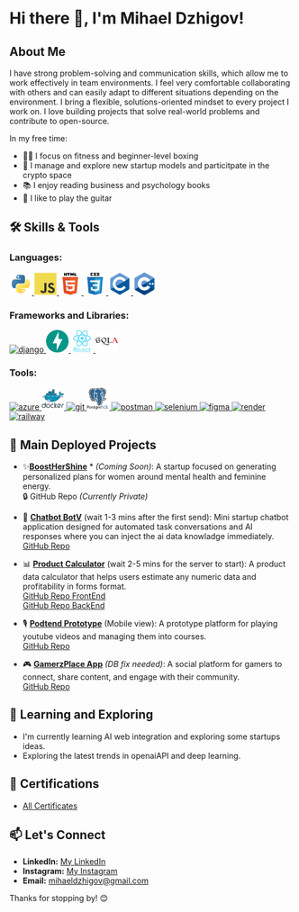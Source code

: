 # Hi there 👋, I'm Mihael Dzhigov!

## About Me

I have strong problem-solving and communication skills, which allow me to work effectively in team environments.
I feel very comfortable collaborating with others and can easily adapt to different situations depending on the environment.
I bring a flexible, solutions-oriented mindset to every project I work on.
I love building projects that solve real-world problems and contribute to open-source.

In my free time:
- 🏋️‍♂️ I focus on fitness and beginner-level boxing
- 🚀 I manage and explore new startup models and particitpate in the crypto space
- 📚 I enjoy reading business and psychology books
- 🎸 I like to play the guitar

## 🛠 Skills & Tools
 <h3 align="left">Languages:</h3>
<p align="left">

  <a href="https://www.python.org" target="_blank" rel="noreferrer">
    <img src="https://raw.githubusercontent.com/devicons/devicon/master/icons/python/python-original.svg" alt="python" width="40" height="40"/>
  </a>
  <a href="https://developer.mozilla.org/en-US/docs/Web/JavaScript" target="_blank" rel="noreferrer">
    <img src="https://raw.githubusercontent.com/devicons/devicon/master/icons/javascript/javascript-original.svg" alt="javascript" width="40" height="40"/>
  </a>
  <a href="https://www.w3.org/html/" target="_blank" rel="noreferrer">
    <img src="https://raw.githubusercontent.com/devicons/devicon/master/icons/html5/html5-original-wordmark.svg" alt="html5" width="40" height="40"/>
  </a>
  <a href="https://www.w3schools.com/css/" target="_blank" rel="noreferrer">
    <img src="https://raw.githubusercontent.com/devicons/devicon/master/icons/css3/css3-original-wordmark.svg" alt="css3" width="40" height="40"/>
  </a>
  <a href="https://www.cprogramming.com/" target="_blank" rel="noreferrer">
    <img src="https://raw.githubusercontent.com/devicons/devicon/master/icons/c/c-original.svg" alt="c" width="40" height="40"/>
  </a>
  <a href="https://www.w3schools.com/cpp/" target="_blank" rel="noreferrer">
    <img src="https://raw.githubusercontent.com/devicons/devicon/master/icons/cplusplus/cplusplus-original.svg" alt="cplusplus" width="40" height="40"/>
  </a>
</p>

<h3 align="left">Frameworks and Libraries:</h3>
<p align="left">
  <a href="https://www.djangoproject.com/" target="_blank" rel="noreferrer">
    <img src="https://cdn.worldvectorlogo.com/logos/django.svg" alt="django" width="40" height="40"/>
  </a>
  <a href="https://fastapi.tiangolo.com/" target="_blank" rel="noreferrer">
    <img src="https://raw.githubusercontent.com/devicons/devicon/master/icons/fastapi/fastapi-original.svg" alt="fastapi" width="40" height="40"/>
  </a>
  <a href="https://reactjs.org/" target="_blank" rel="noreferrer">
    <img src="https://raw.githubusercontent.com/devicons/devicon/master/icons/react/react-original-wordmark.svg" alt="react" width="40" height="40"/>
  </a>
  <a href="https://www.sqlalchemy.org/" target="_blank" rel="noreferrer">
    <img src="https://raw.githubusercontent.com/devicons/devicon/master/icons/sqlalchemy/sqlalchemy-original.svg" alt="sqlalchemy" width="40" height="40"/>
  </a>
</p>

<h3 align="left">Tools:</h3>
<p align="left">
  <a href="https://azure.microsoft.com/en-in/" target="_blank" rel="noreferrer">
    <img src="https://www.vectorlogo.zone/logos/microsoft_azure/microsoft_azure-icon.svg" alt="azure" width="40" height="40"/>
  </a>
  <a href="https://www.docker.com/" target="_blank" rel="noreferrer">
    <img src="https://raw.githubusercontent.com/devicons/devicon/master/icons/docker/docker-original-wordmark.svg" alt="docker" width="40" height="40"/>
  </a>
  <a href="https://git-scm.com/" target="_blank" rel="noreferrer">
    <img src="https://www.vectorlogo.zone/logos/git-scm/git-scm-icon.svg" alt="git" width="40" height="40"/>
  </a>
  <a href="https://www.postgresql.org" target="_blank" rel="noreferrer">
    <img src="https://raw.githubusercontent.com/devicons/devicon/master/icons/postgresql/postgresql-original-wordmark.svg" alt="postgresql" width="40" height="40"/>
  </a>
  <a href="https://www.postman.com/" target="_blank" rel="noreferrer">
    <img src="https://www.vectorlogo.zone/logos/getpostman/getpostman-icon.svg" alt="postman" width="40" height="40"/>
  </a>
  <a href="https://www.selenium.dev/" target="_blank" rel="noreferrer">
    <img src="https://raw.githubusercontent.com/detain/svg-logos/780f25886640cef088af994181646db2f6b1a3f8/svg/selenium-logo.svg" alt="selenium" width="40" height="40"/>
  </a>
  <a href="https://www.figma.com/" target="_blank" rel="noreferrer">
    <img src="https://www.vectorlogo.zone/logos/figma/figma-icon.svg" alt="figma" width="40" height="40"/>
  </a>
 <a href="https://render.com/" target="_blank" rel="noreferrer">
  <img src="https://github.com/user-attachments/assets/99ad1f9b-2534-48c8-a80c-114fecee07c2" alt="render" width="40" height="40"/>
</a>
   
<a href="https://railway.app/" target="_blank" rel="noreferrer">
  <img src="https://cdn.jsdelivr.net/gh/devicons/devicon@latest/icons/railway/railway-original.svg"  alt="railway" width="40" height="40"/>
</a>

</p>

## 🚀 Main Deployed Projects


- ✨[**BoostHerShine**](https://github.com/jigata120/BoostHerShine) * *(Coming Soon)*: A startup focused on generating personalized plans for women around mental health and feminine energy.  
  🔒 GitHub Repo *(Currently Private)*

- 🤖 [**Chatbot BotV**](https://deploy-chatbot-botv.onrender.com) (wait 1-3 mins after the first send): Mini startup chatbot application designed for automated task conversations and AI responses where you can inject the ai data knowladge immediately.  
  [GitHub Repo](https://github.com/jigata120/Ai-projects/tree/main/ChatBot-BOTv)

- 📊 [**Product Calculator**](https://product-calculator-1-wu2x.onrender.com) (wait 2-5 mins for the server to start): A product data calculator that helps users estimate any numeric data and profitability in forms format.  
  [GitHub Repo FrontEnd](https://github.com/jigata120/Product-calculator/tree/main/client/vite-project)  
  [GitHub Repo BackEnd](https://github.com/jigata120/ProductCalc-Server)

- 🎙️ [**Podtend Prototype**](https://podtend-prototype.onrender.com) (Mobile view): A prototype platform for playing youtube videos and managing them into courses.  
  [GitHub Repo](https://github.com/jigata120/Web_app_4)

- 🎮 [**GamerzPlace App**](https://gamerzplace-app.onrender.com) *(DB fix needed)*: A social platform for gamers to connect, share content, and engage with their community.  
  [GitHub Repo](https://github.com/jigata120/Projects_oop/tree/master/marketplace/Marketplace)


## 🌱 Learning and Exploring
- I'm currently learning AI web integration and exploring some startups ideas.
- Exploring the latest trends in openaiAPI and deep learning.

## 🏅 Certifications
- [All Certificates](https://website6357846.nicepage.io/)
 

## 📫 Let's Connect
- **LinkedIn:** [My LinkedIn](https://linkedin.com/in/yourusername)
- **Instagram:** [My Instagram](https://www.instagram.com/_dzhigovm_/)
- **Email:** mihaeldzhigov@gmail.com

Thanks for stopping by! 😊
